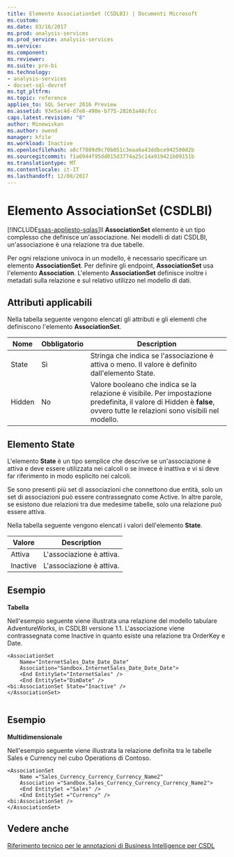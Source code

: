 ```yaml
---
title: Elemento AssociationSet (CSDLBI) | Documenti Microsoft
ms.custom: 
ms.date: 03/16/2017
ms.prod: analysis-services
ms.prod_service: analysis-services
ms.service: 
ms.component: 
ms.reviewer: 
ms.suite: pro-bi
ms.technology:
- analysis-services
- docset-sql-devref
ms.tgt_pltfrm: 
ms.topic: reference
applies_to: SQL Server 2016 Preview
ms.assetid: 93e5ac4d-d7e8-490e-b775-28263a48cfcc
caps.latest.revision: "8"
author: Minewiskan
ms.author: owend
manager: kfile
ms.workload: Inactive
ms.openlocfilehash: a8cf7089d9c70b051c3eaa6a43ddbce942500d2b
ms.sourcegitcommit: f1a6944f95dd015d3774a25c14a919421b09151b
ms.translationtype: MT
ms.contentlocale: it-IT
ms.lasthandoff: 12/08/2017
---
```

# <a name="associationset-element-csdlbi"></a>Elemento AssociationSet (CSDLBI)
[!INCLUDE[ssas-appliesto-sqlas](../../../includes/ssas-appliesto-sqlas.md)]Il **AssociationSet** elemento è un tipo complesso che definisce un'associazione. Nei modelli di dati CSDLBI, un'associazione è una relazione tra due tabelle.  
  
 Per ogni relazione univoca in un modello, è necessario specificare un elemento **AssociationSet**. Per definire gli endpoint, **AssociationSet** usa l'elemento **Association**. L'elemento **AssociationSet** definisce inoltre i metadati sulla relazione e sul relativo utilizzo nel modello di dati.  
  
## <a name="applicable-attributes"></a>Attributi applicabili  
 Nella tabella seguente vengono elencati gli attributi e gli elementi che definiscono l'elemento **AssociationSet**.  
  
|Nome|Obbligatorio|Description|  
|----------|-----------------|-----------------|  
|State|Sì|Stringa che indica se l'associazione è attiva o meno. Il valore è definito dall'elemento State.|  
|Hidden|No|Valore booleano che indica se la relazione è visibile. Per impostazione predefinita, il valore di Hidden è **false**, ovvero tutte le relazioni sono visibili nel modello.|  
  
## <a name="state-element"></a>Elemento State  
 L'elemento **State** è un tipo semplice che descrive se un'associazione è attiva e deve essere utilizzata nei calcoli o se invece è inattiva e vi si deve far riferimento in modo esplicito nei calcoli.  
  
 Se sono presenti più set di associazioni che connettono due entità, solo un set di associazioni può essere contrassegnato come Active. In altre parole, se esistono due relazioni tra due medesime tabelle, solo una relazione può essere attiva.  
  
 Nella tabella seguente vengono elencati i valori dell'elemento **State**.  
  
|Valore|Description|  
|-----------|-----------------|  
|Attiva|L'associazione è attiva.|  
|Inactive|L'associazione è attiva.|  
  
## <a name="example"></a>Esempio  
 **Tabella**  
  
 Nell'esempio seguente viene illustrata una relazione del modello tabulare AdventureWorks, in CSDLBI versione 1.1. L'associazione viene contrassegnata come Inactive in quanto esiste una relazione tra OrderKey e Date.  
  
```  
<AssociationSet   
    Name="InternetSales_Date_Date_Date"  
    Association="Sandbox.InternetSales_Date_Date_Date">  
    <End EntitySet="InternetSales" />  
    <End EntitySet="DimDate" />  
<bi:AssociationSet State="Inactive" />  
</AssociationSet>  
  
```  
  
## <a name="example"></a>Esempio  
 **Multidimensionale**  
  
 Nell'esempio seguente viene illustrata la relazione definita tra le tabelle Sales e Currency nel cubo Operations di Contoso.  
  
```  
<AssociationSet   
    Name ="Sales_Currency_Currency_Currency_Name2"  
    Association ="Sandbox.Sales_Currency_Currency_Currency_Name2">  
    <End EntitySet ="Sales" />  
    <End EntitySet ="Currency" />  
<bi:AssociationSet />  
</AssociationSet>  
```  
  
## <a name="see-also"></a>Vedere anche  
 [Riferimento tecnico per le annotazioni di Business Intelligence per CSDL](../../../analysis-services/tabular-model-programming-compatibility-levels-1050-1103/conceptual-schema-definition-language-csdl/technical-reference-for-bi-annotations-to-csdl.md)  
  
  
